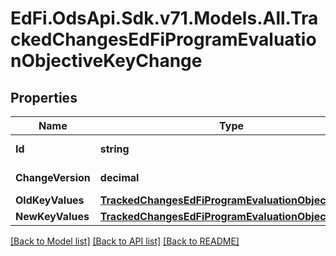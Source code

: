 # EdFi.OdsApi.Sdk.v71.Models.All.TrackedChangesEdFiProgramEvaluationObjectiveKeyChange

## Properties

Name | Type | Description | Notes
------------ | ------------- | ------------- | -------------
**Id** | **string** | Resource identifier | [optional] 
**ChangeVersion** | **decimal** | Change version | [optional] 
**OldKeyValues** | [**TrackedChangesEdFiProgramEvaluationObjectiveKey**](TrackedChangesEdFiProgramEvaluationObjectiveKey.md) |  | [optional] 
**NewKeyValues** | [**TrackedChangesEdFiProgramEvaluationObjectiveKey**](TrackedChangesEdFiProgramEvaluationObjectiveKey.md) |  | [optional] 

[[Back to Model list]](../../README.md#documentation-for-models) [[Back to API list]](../../README.md#documentation-for-api-endpoints) [[Back to README]](../../README.md)

